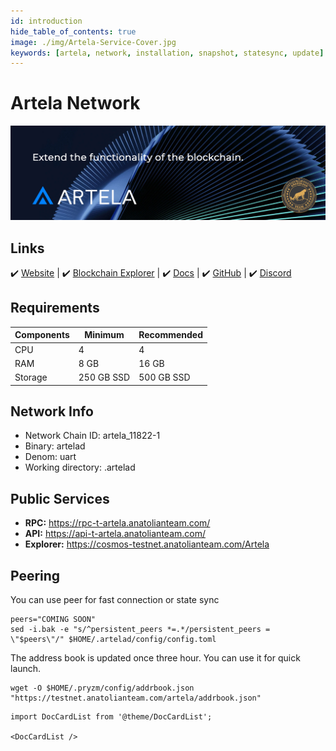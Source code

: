 ```yaml
---
id: introduction
hide_table_of_contents: true
image: ./img/Artela-Service-Cover.jpg
keywords: [artela, network, installation, snapshot, statesync, update]
---
```

# Artela Network 

![Chain4Energy](./img/Artela-Service.jpg)

## Links
 ✔️ [Website](https://artela.network/) |
 ✔️ [Blockchain Explorer](https://cosmos-testnet.anatolianteam.com/Artela) |
 ✔️ [Docs](https://docs.artela.network/main) |
 ✔️ [GitHub](https://github.com/artela-network) |
 ✔️ [Discord](https://discord.gg/artela)

## Requirements

| Components | Minimum | **Recommended** |
| ------------ | ------------ | ------------ |
| CPU |	4 | 4 |
| RAM	| 8 GB | 16 GB |
| Storage	| 250 GB SSD | 500 GB SSD |

## Network Info 

* Network Chain ID: artela_11822-1
* Binary: artelad
* Denom: uart
* Working directory: .artelad

## Public Services
* **RPC:** https://rpc-t-artela.anatolianteam.com/ 
* **API:** https://api-t-artela.anatolianteam.com/
* **Explorer:** https://cosmos-testnet.anatolianteam.com/Artela

## Peering
You can use peer for fast connection or state sync 
```shell
peers="COMING SOON"
sed -i.bak -e "s/^persistent_peers *=.*/persistent_peers = \"$peers\"/" $HOME/.artelad/config/config.toml
```
The address book is updated once three hour. You can use it for quick launch.
```shell
wget -O $HOME/.pryzm/config/addrbook.json "https://testnet.anatolianteam.com/artela/addrbook.json"
```

```mdx-code-block
import DocCardList from '@theme/DocCardList';

<DocCardList />
```
